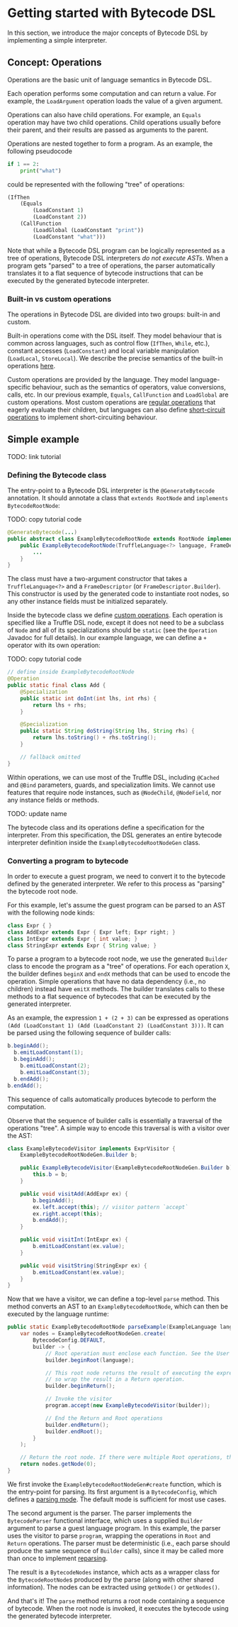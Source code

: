 # Getting started with Bytecode DSL

In this section, we introduce the major concepts of Bytecode DSL by implementing a simple interpreter.

## Concept: Operations

Operations are the basic unit of language semantics in Bytecode DSL.

Each operation performs some computation and can return a value. For example, the `LoadArgument` operation loads the value of a given argument.

Operations can also have child operations. For example, an `Equals` operation may have two child operations. Child operations usually before their parent, and their results are passed as arguments to the parent.

Operations are nested together to form a program. As an example, the following pseudocode
```python
if 1 == 2:
    print("what")
```
could be represented with the following "tree" of operations:
```lisp
(IfThen
    (Equals
        (LoadConstant 1)
        (LoadConstant 2))
    (CallFunction
        (LoadGlobal (LoadConstant "print"))
        (LoadConstant "what")))
```

Note that while a Bytecode DSL program can be logically represented as a tree of operations, Bytecode DSL interpreters *do not execute ASTs*. When a program gets "parsed" to a tree of operations, the parser automatically translates it to a flat sequence of bytecode instructions that can be executed by the generated bytecode interpreter.

### Built-in vs custom operations

The operations in Bytecode DSL are divided into two groups: built-in and custom.

Built-in operations come with the DSL itself. They model behaviour that is common across languages, such as control flow (`IfThen`, `While`, etc.), constant accesses (`LoadConstant`) and local variable manipulation (`LoadLocal`, `StoreLocal`). We describe the precise semantics of the built-in operations [here](UserGuide.md#built-in-operations).

Custom operations are provided by the language. They model language-specific behaviour, such as the semantics of operators, value conversions, calls, etc. In our previous example, `Equals`, `CallFunction` and `LoadGlobal` are custom operations. Most custom operations are [regular operations](UserGuide.md#defining-custom-operations) that eagerly evaluate their children, but languages can also define [short-circuit operations](UserGuide.md#defining-short-circuiting-custom-operations) to implement short-circuiting behaviour.

## Simple example

TODO: link tutorial


### Defining the Bytecode class

The entry-point to a Bytecode DSL interpreter is the `@GenerateBytecode` annotation. It should annotate a class that `extends RootNode` and `implements BytecodeRootNode`:

TODO: copy tutorial code
```java
@GenerateBytecode(...)
public abstract class ExampleBytecodeRootNode extends RootNode implements BytecodeRootNode {
    public ExampleBytecodeRootNode(TruffleLanguage<?> language, FrameDescriptor frameDescriptor) {
        ...
    }
}
``````
The class must have a two-argument constructor that takes a `TruffleLanguage<?>` and a `FrameDescriptor` (or `FrameDescriptor.Builder`). This constructor is used by the generated code to instantiate root nodes, so any other instance fields must be initialized separately.

Inside the bytecode class we define [custom operations](UserGuide.md#defining-custom-operations). Each operation is specified like a Truffle DSL node, except it does not need to be a subclass of `Node` and all of its specializations should be `static` (see the `Operation` Javadoc for full details). In our example language, we can define a `+` operator with its own operation:

TODO: copy tutorial code
```java
// define inside ExampleBytecodeRootNode
@Operation
public static final class Add {
    @Specialization
    public static int doInt(int lhs, int rhs) {
        return lhs + rhs;
    }

    @Specialization
    public static String doString(String lhs, String rhs) {
        return lhs.toString() + rhs.toString();
    }

    // fallback omitted
}
```

Within operations, we can use most of the Truffle DSL, including `@Cached` and `@Bind` parameters, guards, and specialization limits. We cannot use features that require node instances, such as `@NodeChild`, `@NodeField`, nor any instance fields or methods.

<!-- One limitation of custom operations is that they eagerly evaluate all of their operands. They cannot perform conditional execution, loops, etc. For those use-cases, we have to use the [built-in operations](UserGuide.md#control-flow-operations) or define [custom short-circuiting operations](UserGuide.md#defining-short-circuiting-custom-operations). -->

TODO: update name

The bytecode class and its operations define a specification for the interpreter.
From this specification, the DSL generates an entire bytecode interpreter definition inside the `ExampleBytecodeRootNodeGen` class.

### Converting a program to bytecode

In order to execute a guest program, we need to convert it to the bytecode defined by the generated interpreter.
We refer to this process as "parsing" the bytecode root node.
<!-- We refer to the process of converting a guest program to bytecode (and thereby creating a `BytecodeRootNode`) as parsing. -->

For this example, let's assume the guest program can be parsed to an AST with the following node kinds:

```java
class Expr { }
class AddExpr extends Expr { Expr left; Expr right; }
class IntExpr extends Expr { int value; }
class StringExpr extends Expr { String value; }
```

To parse a program to a bytecode root node, we use the generated `Builder` class to encode the program as a "tree" of operations.
For each operation `X`, the builder defines `beginX` and `endX` methods that can be used to encode the operation.
Simple operations that have no data dependency (i.e., no children) instead have `emitX` methods.
The builder translates calls to these methods to a flat sequence of bytecodes that can be executed by the generated interpreter.

As an example, the expression `1 + (2 + 3)` can be expressed as operations `(Add (LoadConstant 1) (Add (LoadConstant 2) (LoadConstant 3)))`. It can be parsed using the following sequence of builder calls:

```java
b.beginAdd();
  b.emitLoadConstant(1);
  b.beginAdd();
    b.emitLoadConstant(2);
    b.emitLoadConstant(3);
  b.endAdd();
b.endAdd();
```

This sequence of calls automatically produces bytecode to perform the computation.

Observe that the sequence of builder calls is essentially a traversal of the operations "tree".
A simple way to encode this traversal is with a visitor over the AST:

```java
class ExampleBytecodeVisitor implements ExprVisitor {
    ExampleBytecodeRootNodeGen.Builder b;

    public ExampleBytecodeVisitor(ExampleBytecodeRootNodeGen.Builder b) {
        this.b = b;
    }

    public void visitAdd(AddExpr ex) {
        b.beginAdd();
        ex.left.accept(this); // visitor pattern `accept`
        ex.right.accept(this);
        b.endAdd();
    }

    public void visitInt(IntExpr ex) {
        b.emitLoadConstant(ex.value);
    }

    public void visitString(StringExpr ex) {
        b.emitLoadConstant(ex.value);
    }
}
```

Now that we have a visitor, we can define a top-level `parse` method. This method converts an AST to an `ExampleBytecodeRootNode`, which can then be executed by the language runtime:

```java
public static ExampleBytecodeRootNode parseExample(ExampleLanguage language, Expr program) {
    var nodes = ExampleBytecodeRootNodeGen.create(
        BytecodeConfig.DEFAULT,
        builder -> {
            // Root operation must enclose each function. See the User Guide for details.
            builder.beginRoot(language);

            // This root node returns the result of executing the expression,
            // so wrap the result in a Return operation.
            builder.beginReturn();

            // Invoke the visitor
            program.accept(new ExampleBytecodeVisitor(builder));

            // End the Return and Root operations
            builder.endReturn();
            builder.endRoot();
        }
    );

    // Return the root node. If there were multiple Root operations, there would be multiple root nodes.
    return nodes.getNode(0);
}
```

We first invoke the `ExampleBytecodeRootNodeGen#create` function, which is the entry-point for parsing.
Its first argument is a `BytecodeConfig`, which defines a [parsing mode](UserGuide.md#reparsing-metadata).
The default mode is sufficient for most use cases.

The second argument is the parser. The parser implements the `BytecodeParser` functional interface, which uses a supplied `Builder` argument to parse a guest language program.
In this example, the parser uses the visitor to parse `program`, wrapping the operations in `Root` and `Return` operations.
The parser must be deterministic (i.e., each parse should produce the same sequence of `Builder` calls), since it may be called more than once to implement [reparsing](UserGuide.md#reparsing-metadata).

The result is a `BytecodeNodes` instance, which acts as a wrapper class for the `BytecodeRootNode`s produced by the parse (along with other shared information). The nodes can be extracted using `getNode()` or `getNodes()`.

And that's it! The `parse` method returns a root node containing a sequence of bytecode.
When the root node is invoked, it executes the bytecode using the generated bytecode interpreter.
